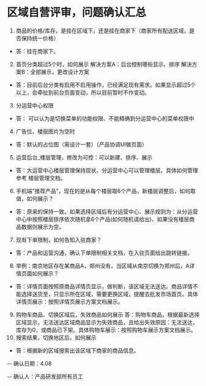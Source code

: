 # 区域自营评审，问题确认汇总
1. 商品的价格/库存，是挂在区域下，还是挂在商家下（商家所有配送区域，是否保持统一价格）
 - 答：挂在商家下。
 
2. 首页分类超过5个时，如何展示 解决方案A：后台控制哪些显示、排序 解决方案B：全部展示，更改设计方案
- 答：目前后台分类有启用不启用操作，已经满足现有需求。如果显示超过5个以上，会牵扯到前台页面变动，所以目前暂时不作变动。

3. 分运营中心权限
- 答： 可以认为是切换菜单的功能权限、不能精确到分运营中心的菜单权限中

4. 广告位、楼层图片为空时 
- 答：默认的占位图（需设计一套）（产品协调UI做页面）
5. 运营后台_楼层管理，修改为可控：可以新建、排序、展示
- 答：大运营中心楼层管理保持现状、分运营中心可以管理楼层。具体如何管理参考 楼层管理文档。

6. 手机端"推荐产品"，现在的是从每个楼层取6个产品，新楼层调整后，如何取值，如何展示？
- 答：原来的保持一致。如果选择区域后有分运营中心、展示规则为：从分运营中心中按照楼层排序依次随机拿6个产品(如何随机请给出)、如果没有楼层商品数据则展示为空。
7. 现有下单限制，如何告知入驻商家？
- 答：产品和运营沟通，确认下单限制相关文档，在入驻页面给出跳转链接。
8. 举例：南京地区存在某商品A，郑州没有，当区域从南京切换为郑州后，A详情页面如何展示？
- 答：详情页面按照原商品详情页显示，做判断，该区域无法送达。商品详情不能选择送货至，只显示所在区域，需要更换区域，提醒去批发市场首页。具体详情页展示：按照详情页展示方案文档展示。
9. 购物车商品、切换区域后，失效商品如何展示
答：购物车商品，根据最新选择区域显示，无法送达区域商品显示为失效商品，且给出失效原因：无法送达，库存为0，或商品已下架。具体购物车展示：按照购物车展示方案文档展示。
10. 搜索结果，切换地区后，如何展示 
- 答：根据新的区域搜索出该区域下商家的商品信息。










-- 确认日期：4.08 

-- 确认人：产品研发部所有员工
